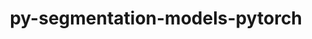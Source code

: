 ---
title: "py-segmentation-models-pytorch"
layout: cache
categories: [package, develop-2023-10-15]
meta: {"versions": ["0.3.3"], "compilers": ["apple-clang@=14.0.0", "gcc@=11.3.0"], "oss": ["ubuntu22.04", "ventura"], "platforms": ["darwin", "linux"], "targets": ["aarch64", "x86_64_v3"], "stacks": ["ml-darwin-aarch64-mps", "ml-linux-x86_64-cpu", "ml-linux-x86_64-cuda", "root"], "num_specs": 6, "num_specs_by_stack": {"root": 6, "ml-darwin-aarch64-mps": 2, "ml-linux-x86_64-cuda": 2, "ml-linux-x86_64-cpu": 2}}
spec_details: [{"hash": "uwag2ikpt7yntzeu22yw6k6knyuka3wq", "compiler": "apple-clang@=14.0.0", "versions": ["0.3.3"], "os": "ventura", "platform": "darwin", "target": "aarch64", "variants": ["build_system=python_pip"], "stacks": ["root", "ml-darwin-aarch64-mps"], "size": "-", "tarball": "https://binaries.spack.io/releases/develop-2023-10-15/build_cache/darwin-ventura-aarch64/apple-clang-14.0.0/py-segmentation-models-pytorch-0.3.3/darwin-ventura-aarch64-apple-clang-14.0.0-py-segmentation-models-pytorch-0.3.3-uwag2ikpt7yntzeu22yw6k6knyuka3wq.spack"}, {"hash": "bq6w3gqk2m27oqvovy4mpiktrx4vuq5s", "compiler": "apple-clang@=14.0.0", "versions": ["0.3.3"], "os": "ventura", "platform": "darwin", "target": "aarch64", "variants": ["build_system=python_pip"], "stacks": ["root", "ml-darwin-aarch64-mps"], "size": "-", "tarball": "https://binaries.spack.io/releases/develop-2023-10-15/build_cache/darwin-ventura-aarch64/apple-clang-14.0.0/py-segmentation-models-pytorch-0.3.3/darwin-ventura-aarch64-apple-clang-14.0.0-py-segmentation-models-pytorch-0.3.3-bq6w3gqk2m27oqvovy4mpiktrx4vuq5s.spack"}, {"hash": "cg3aafevn4ii7pq5jyxbmorairgs74ck", "compiler": "gcc@=11.3.0", "versions": ["0.3.3"], "os": "ubuntu22.04", "platform": "linux", "target": "x86_64_v3", "variants": ["build_system=python_pip"], "stacks": ["ml-linux-x86_64-cuda", "root"], "size": "-", "tarball": "https://binaries.spack.io/releases/develop-2023-10-15/build_cache/linux-ubuntu22.04-x86_64_v3/gcc-11.3.0/py-segmentation-models-pytorch-0.3.3/linux-ubuntu22.04-x86_64_v3-gcc-11.3.0-py-segmentation-models-pytorch-0.3.3-cg3aafevn4ii7pq5jyxbmorairgs74ck.spack"}, {"hash": "kezp7n5eiwstoj4nnd4thlglidl2c4ew", "compiler": "gcc@=11.3.0", "versions": ["0.3.3"], "os": "ubuntu22.04", "platform": "linux", "target": "x86_64_v3", "variants": ["build_system=python_pip"], "stacks": ["root", "ml-linux-x86_64-cpu"], "size": "-", "tarball": "https://binaries.spack.io/releases/develop-2023-10-15/build_cache/linux-ubuntu22.04-x86_64_v3/gcc-11.3.0/py-segmentation-models-pytorch-0.3.3/linux-ubuntu22.04-x86_64_v3-gcc-11.3.0-py-segmentation-models-pytorch-0.3.3-kezp7n5eiwstoj4nnd4thlglidl2c4ew.spack"}, {"hash": "pa6hjpghhbv4y7bqg3nmhkdx4j2ezpwr", "compiler": "gcc@=11.3.0", "versions": ["0.3.3"], "os": "ubuntu22.04", "platform": "linux", "target": "x86_64_v3", "variants": ["build_system=python_pip"], "stacks": ["ml-linux-x86_64-cuda", "root"], "size": "-", "tarball": "https://binaries.spack.io/releases/develop-2023-10-15/build_cache/linux-ubuntu22.04-x86_64_v3/gcc-11.3.0/py-segmentation-models-pytorch-0.3.3/linux-ubuntu22.04-x86_64_v3-gcc-11.3.0-py-segmentation-models-pytorch-0.3.3-pa6hjpghhbv4y7bqg3nmhkdx4j2ezpwr.spack"}, {"hash": "trctz3efk2xdesjmana467couxf5mqns", "compiler": "gcc@=11.3.0", "versions": ["0.3.3"], "os": "ubuntu22.04", "platform": "linux", "target": "x86_64_v3", "variants": ["build_system=python_pip"], "stacks": ["root", "ml-linux-x86_64-cpu"], "size": "-", "tarball": "https://binaries.spack.io/releases/develop-2023-10-15/build_cache/linux-ubuntu22.04-x86_64_v3/gcc-11.3.0/py-segmentation-models-pytorch-0.3.3/linux-ubuntu22.04-x86_64_v3-gcc-11.3.0-py-segmentation-models-pytorch-0.3.3-trctz3efk2xdesjmana467couxf5mqns.spack"}]
---